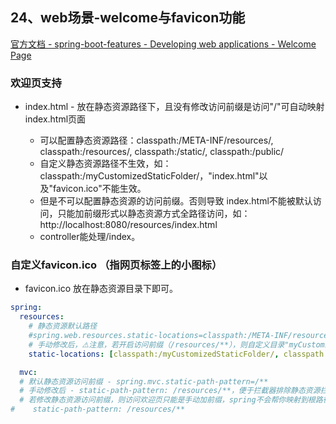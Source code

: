 ## 24、web场景-welcome与favicon功能

[官方文档 - spring-boot-features - Developing web applications - Welcome Page](https://docs.spring.io/spring-boot/docs/2.3.8.RELEASE/reference/htmlsingle/#boot-features-spring-mvc-welcome-page)

### 欢迎页支持

- index.html - 放在静态资源路径下，且没有修改访问前缀是访问"/"可自动映射index.html页面

    - 可以配置静态资源路径：classpath:/META-INF/resources/, classpath:/resources/, classpath:/static/, classpath:/public/
    - 自定义静态资源路径不生效，如：classpath:/myCustomizedStaticFolder/，"index.html"以及"favicon.ico"不能生效。
    - 但是不可以配置静态资源的访问前缀。否则导致 index.html不能被默认访问，只能加前缀形式以静态资源方式全路径访问，如：http://localhost:8080/resources/index.html
    - controller能处理/index。
  
### 自定义favicon.ico （指网页标签上的小图标）

- favicon.ico 放在静态资源目录下即可。

```yaml
spring:
  resources:
    # 静态资源默认路径
    #spring.web.resources.static-locations=classpath:/META-INF/resources/, classpath:/resources/, classpath:/static/, classpath:/public/
    # 手动修改后，⚠️注意，若开启访问前缀（/resources/**），则自定义目录"myCustomizedStaticFolder"下不建议放"index.html"以及"favicon.ico"文件，会不生效。除自定义，其他默认目录"/META-INF/resources/"、"/resources/"、"/static/"、"/public/"可生效
    static-locations: [classpath:/myCustomizedStaticFolder/, classpath:/META-INF/resources/, classpath:/resources/, classpath:/static/, classpath:/public/]

  mvc:
  # 默认静态资源访问前缀 - spring.mvc.static-path-pattern=/**
  # 手动修改后 - static-path-pattern: /resources/**，便于拦截器排除静态资源拦截
  # 若修改静态资源访问前缀，则访问欢迎页只能是手动加前缀，spring不会帮你映射到根路径：http://localhost:8080/resources/index.html
#    static-path-pattern: /resources/**
```


